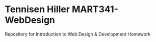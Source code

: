 # Tennisen Hiller MART341-WebDesign
Repository for Introduction to Web Design &amp; Development Homework
